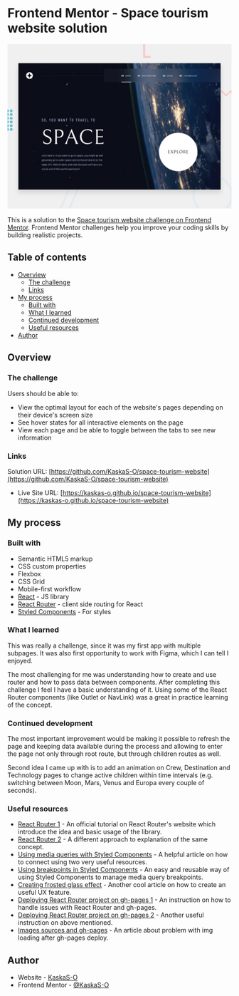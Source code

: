 # Frontend Mentor - Space tourism website solution

![Design preview for the Space tourism website coding challenge](./preview.jpg)

This is a solution to the [Space tourism website challenge on Frontend Mentor](https://www.frontendmentor.io/challenges/space-tourism-multipage-website-gRWj1URZ3). Frontend Mentor challenges help you improve your coding skills by building realistic projects.

## Table of contents

- [Overview](#overview)
  - [The challenge](#the-challenge)
  - [Links](#links)
- [My process](#my-process)
  - [Built with](#built-with)
  - [What I learned](#what-i-learned)
  - [Continued development](#continued-development)
  - [Useful resources](#useful-resources)
- [Author](#author)

## Overview

### The challenge

Users should be able to:

- View the optimal layout for each of the website's pages depending on their device's screen size
- See hover states for all interactive elements on the page
- View each page and be able to toggle between the tabs to see new information

### Links

Solution URL: [https://github.com/KaskaS-O/space-tourism-website](https://github.com/KaskaS-O/space-tourism-website)

- Live Site URL: [https://kaskas-o.github.io/space-tourism-website](https://kaskas-o.github.io/space-tourism-website)

## My process

### Built with

- Semantic HTML5 markup
- CSS custom properties
- Flexbox
- CSS Grid
- Mobile-first workflow
- [React](https://reactjs.org/) - JS library
- [React Router](https://reactrouter.com/en/main) - client side routing for React
- [Styled Components](https://styled-components.com/) - For styles

### What I learned

This was really a challenge, since it was my first app with multiple subpages. It was also first opportunity to work with Figma, which I can tell I enjoyed.

The most challenging for me was understanding how to create and use router and how to pass data between components. After completing this challenge I feel I have a basic understanding of it. Using some of the React Router components (like Outlet or NavLink) was a great in practice learning of the concept.

### Continued development

The most important improvement would be making it possible to refresh the page and keeping data available during the process and allowing to enter the page not only through root route, but through children routes as well.

Second idea I came up with is to add an animation on Crew, Destination and Technology pages to change active children within time intervals (e.g. switching between Moon, Mars, Venus and Europa every couple of seconds).

### Useful resources

- [React Router 1](https://reactrouter.com/en/main/start/tutorial) - An official tutorial on React Router's website which introduce the idea and basic usage of the library.
- [React Router 2](https://www.digitalocean.com/community/tutorials/how-to-handle-routing-in-react-apps-with-react-router#step-2-adding-routes) - A different approach to explanation of the same concept.
- [Using media queries with Styled Components](https://www.mariokandut.com/how-to-use-media-queries-in-styled-components) - A helpful article on how to connect using two very useful resources.
- [Using breakpoints in Styled Components](ttps://dev.to/cagatayunal/how-to-use-css-media-query-breakpoint-in-styled-components-9of) - An easy and reusable way of using Styled Components to manage media query breakpoints.
- [Creating frosted glass effect](https://dev.to/khush2706/frosted-glass-effect-in-css-27p4) - Another cool article on how to create an useful UX feature.
- [Deploying React Router project on gh-pages 1](https://blog.logrocket.com/deploying-react-apps-github-pages/) - An instruction on how to handle issues with React Router and gh-pages.
- [Deploying React Router project on gh-pages 2](https://www.freecodecamp.org/news/deploy-a-react-app-to-github-pages/) - Another useful instruction on above mentioned.
- [Images sources and gh-pages](https://www.appsloveworld.com/reactjs/100/41/images-not-loading-when-deploying-to-github-pages) - An article about problem with img loading after gh-pages deploy.

## Author

- Website - [KaskaS-O](https://github.com/KaskaS-O)
- Frontend Mentor - [@KaskaS-O](https://www.frontendmentor.io/profile/KaskaS-O)
